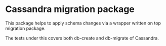 # Cassandra migration package

This package helps to apply schema changes via a wrapper written on top migration package.

The tests under this covers both db-create and db-migrate of Cassandra.

